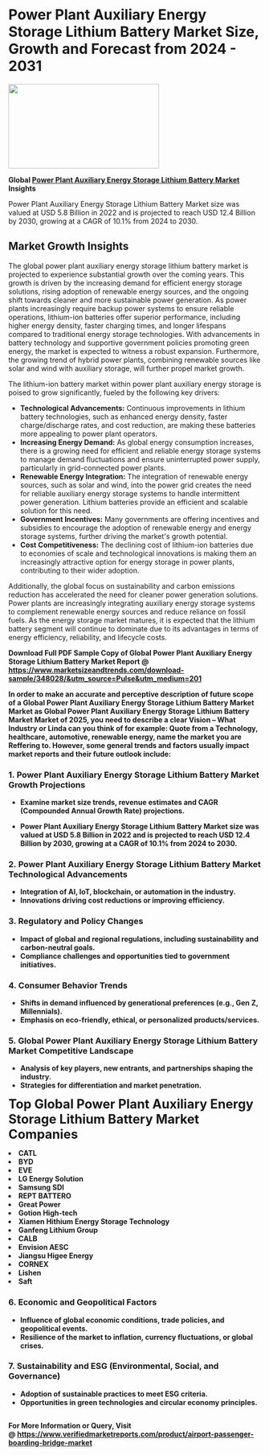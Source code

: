 <H1>Power Plant Auxiliary Energy Storage Lithium Battery Market Size, Growth and Forecast from 2024 - 2031</H1><img class="aligncenter size-medium wp-image-584254" src="https://thirdeyenews.in/wp-content/uploads/2024/09/Global-Market-Research-300x168.jpeg" alt="" width="300" height="168" /><p><strong>Global&nbsp;<a href="https://www.marketsizeandtrends.com/download-sample/348028/&amp;utm_source=Pulse&amp;utm_medium=201">Power Plant Auxiliary Energy Storage Lithium Battery Market</a> Insights</strong></p><p>Power Plant Auxiliary Energy Storage Lithium Battery Market size was valued at USD 5.8 Billion in 2022 and is projected to reach USD 12.4 Billion by 2030, growing at a CAGR of 10.1% from 2024 to 2030.</p><p><h2>Market Growth Insights</h2> <p>The global power plant auxiliary energy storage lithium battery market is projected to experience substantial growth over the coming years. This growth is driven by the increasing demand for efficient energy storage solutions, rising adoption of renewable energy sources, and the ongoing shift towards cleaner and more sustainable power generation. As power plants increasingly require backup power systems to ensure reliable operations, lithium-ion batteries offer superior performance, including higher energy density, faster charging times, and longer lifespans compared to traditional energy storage technologies. With advancements in battery technology and supportive government policies promoting green energy, the market is expected to witness a robust expansion. Furthermore, the growing trend of hybrid power plants, combining renewable sources like solar and wind with auxiliary storage, will further propel market growth.</p> <p><strong></strong></p> <p>The lithium-ion battery market within power plant auxiliary energy storage is poised to grow significantly, fueled by the following key drivers:</p> <ul> <li><strong>Technological Advancements:</strong> Continuous improvements in lithium battery technologies, such as enhanced energy density, faster charge/discharge rates, and cost reduction, are making these batteries more appealing to power plant operators.</li> <li><strong>Increasing Energy Demand:</strong> As global energy consumption increases, there is a growing need for efficient and reliable energy storage systems to manage demand fluctuations and ensure uninterrupted power supply, particularly in grid-connected power plants.</li> <li><strong>Renewable Energy Integration:</strong> The integration of renewable energy sources, such as solar and wind, into the power grid creates the need for reliable auxiliary energy storage systems to handle intermittent power generation. Lithium batteries provide an efficient and scalable solution for this need.</li> <li><strong>Government Incentives:</strong> Many governments are offering incentives and subsidies to encourage the adoption of renewable energy and energy storage systems, further driving the market's growth potential.</li> <li><strong>Cost Competitiveness:</strong> The declining cost of lithium-ion batteries due to economies of scale and technological innovations is making them an increasingly attractive option for energy storage in power plants, contributing to their wider adoption.</li> </ul> <p>Additionally, the global focus on sustainability and carbon emissions reduction has accelerated the need for cleaner power generation solutions. Power plants are increasingly integrating auxiliary energy storage systems to complement renewable energy sources and reduce reliance on fossil fuels. As the energy storage market matures, it is expected that the lithium battery segment will continue to dominate due to its advantages in terms of energy efficiency, reliability, and lifecycle costs.</p> <p><strong></p><p><span class=""><strong>Download Full PDF Sample Copy of Global Power Plant Auxiliary Energy Storage Lithium Battery Market Report</strong> @ <a href="https://www.marketsizeandtrends.com/download-sample/348028/&amp;utm_source=Pulse&amp;utm_medium=201" target="_blank">https://www.marketsizeandtrends.com/download-sample/348028/&amp;utm_source=Pulse&amp;utm_medium=201</a></span></p><p>In order to make an accurate and perceptive description of future scope of a Global&nbsp;Power Plant Auxiliary Energy Storage Lithium Battery Market Market as Global&nbsp;Power Plant Auxiliary Energy Storage Lithium Battery Market Market of 2025, you need to describe a clear Vision &ndash; What Industry or Linda can you think of for example: Quote from a Technology, healthcare, automotive, renewable energy, name the market you are Reffering to. However, some general trends and factors usually impact market reports and their future outlook include:</p><h3>1.&nbsp;<strong>Power Plant Auxiliary Energy Storage Lithium Battery Market Growth Projections</strong></h3><ul><li>Examine market size trends, revenue estimates and CAGR (Compounded Annual Growth Rate) projections.</li><li><p>Power Plant Auxiliary Energy Storage Lithium Battery Market size was valued at USD 5.8 Billion in 2022 and is projected to reach USD 12.4 Billion by 2030, growing at a CAGR of 10.1% from 2024 to 2030.</p></li></ul><h3>2.&nbsp;<strong>Power Plant Auxiliary Energy Storage Lithium Battery Market Technological Advancements</strong></h3><ul><li>Integration of AI, IoT, blockchain, or automation in the industry.</li><li>Innovations driving cost reductions or improving efficiency.</li></ul><h3>3.&nbsp;<strong>Regulatory and Policy Changes</strong></h3><ul><li>Impact of global and regional regulations, including sustainability and carbon-neutral goals.</li><li>Compliance challenges and opportunities tied to government initiatives.</li></ul><h3>4.&nbsp;<strong>Consumer Behavior Trends</strong></h3><ul><li>Shifts in demand influenced by generational preferences (e.g., Gen Z, Millennials).</li><li>Emphasis on eco-friendly, ethical, or personalized products/services.</li></ul><h3>5.&nbsp;<strong>Global Power Plant Auxiliary Energy Storage Lithium Battery Market Competitive Landscape</strong></h3><ul><li>Analysis of key players, new entrants, and partnerships shaping the industry.</li><li>Strategies for differentiation and market penetration.</li></ul><p data-pm-slice="1 1 []"><span style="color: inherit; font-family: inherit; font-size: 25px;">Top Global Power Plant Auxiliary Energy Storage Lithium Battery Market Companies</span></p><div class="" data-test-id=""><p><li>CATL</li><li> BYD</li><li> EVE</li><li> LG Energy Solution</li><li> Samsung SDI</li><li> REPT BATTERO</li><li> Great Power</li><li> Gotion High-tech</li><li> Xiamen Hithium Energy Storage Technology</li><li> Ganfeng Lithium Group</li><li> CALB</li><li> Envision AESC</li><li> Jiangsu Higee Energy</li><li> CORNEX</li><li> Lishen</li><li> Saft</li></p></div><h3>6.&nbsp;<strong>Economic and Geopolitical Factors</strong></h3><ul><li>Influence of global economic conditions, trade policies, and geopolitical events.</li><li>Resilience of the market to inflation, currency fluctuations, or global crises.</li></ul><h3>7.&nbsp;<strong>Sustainability and ESG (Environmental, Social, and Governance)</strong></h3><ul><li>Adoption of sustainable practices to meet ESG criteria.</li><li>Opportunities in green technologies and circular economy principles.</li></ul><h2><strong style="font-size: 14px;">For More Information or Query, Visit @&nbsp;</strong><a style="background-color: #ffffff; font-size: 14px;" href="https://www.marketsizeandtrends.com/report/power-plant-auxiliary-energy-storage-lithium-battery-market/" target="_blank">https://www.verifiedmarketreports.com/product/airport-passenger-boarding-bridge-market</a></h2>
